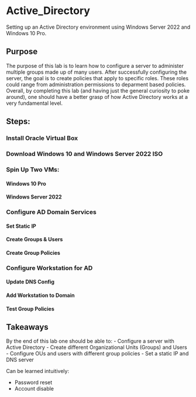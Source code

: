 # Active_Directory
Setting up an Active Directory environment using Windows Server 2022 and Windows 10 Pro.

<h2>Purpose</h2>
The purpose of this lab is to learn how to configure a server to administer multiple groups made up of many users. After successfully configuring the server, the goal is to create policies that apply to specific roles. These roles could range from administration permissions to deparment based policies.
Overall, by completing this lab (and having just the general curiosity to poke around), one should have a better grasp of how Active Directory works at a very fundamental level.

<h2>Steps:</h2>
<h3>Install Oracle Virtual Box</h3>
<h3>Download Windows 10 and Windows Server 2022 ISO</h3>
<h3>Spin Up Two VMs:</h3>
<h4>Windows 10 Pro</h4>
<h4>Windows Server 2022</h4>
<h3>Configure AD Domain Services</h3>
<h4>Set Static IP</h4>
<h4>Create Groups & Users</h4>
<h4>Create Group Policies</h4>
<h3>Configure Workstation for AD</h3>
<h4>Update DNS Config</h4>
<h4>Add Workstation to Domain</h4>
<h4>Test Group Policies</h4>

<h2>Takeaways</h2>
By the end of this lab one should be able to:
- Configure a server with Active Directory
- Create different Organizational Units (Groups) and Users
- Configure OUs and users with different group policies
- Set a static IP and DNS server

Can be learned intuitively:
- Password reset
- Account disable
